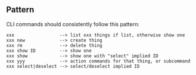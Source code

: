 ## Pattern

CLI commands should consistently follow this pattern: 

```
xxx                 --> list xxx things if list, otherwise show one
xxx new             --> create thing
xxx rm              --> delete thing
xxx show ID         --> show one
xxx show            --> show one with "select" implied ID
xxx yyy             --> action commands for that thing, or subcommand
xxx select|deselect --> select/deselect implied ID
```
